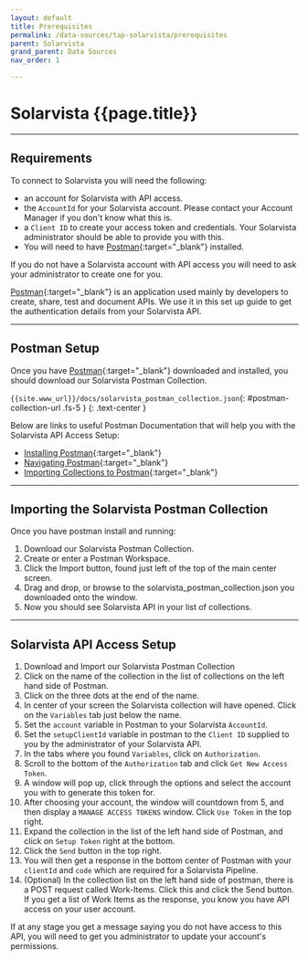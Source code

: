 ```yaml
---
layout: default
title: Prerequisites
permalink: /data-sources/tap-solarvista/prerequisites
parent: Solarvista
grand_parent: Data Sources
nav_order: 1

---
```


# Solarvista {{page.title}}

---

## Requirements

To connect to Solarvista you will need the following:
 - an account for Solarvista with API access.
 - the `AccountId` for your Solarvista account.  Please contact your Account Manager if you don't know what this is.
 - a `Client ID` to create your access token and credentials. Your Solarvista administrator should be able to provide you with this.
 - You will need to have [Postman](https://www.postman.com/){:target="_blank"} installed.

If you do not have a Solarvista account with API access you will need to ask your administrator to create one for you.

[Postman](https://www.postman.com/){:target="_blank"} is an application used mainly by developers to create, share, test and document APIs. We use it in this set up guide to get the authentication details from your Solarvista API.

---

## Postman Setup

Once you have [Postman](https://www.postman.com/){:target="_blank"} downloaded and installed, you should download our Solarvista Postman Collection.

`{{site.www_url}}/docs/solarvista_postman_collection.json`{: #postman-collection-url .fs-5 }
{: .text-center }

Below are links to useful Postman Documentation that will help you with the Solarvista API Access Setup:
- [Installing Postman](https://learning.postman.com/docs/getting-started/installation-and-updates/){:target="_blank"}
- [Navigating Postman](https://learning.postman.com/docs/getting-started/navigating-postman/){:target="_blank"}
- [Importing Collections to Postman](https://learning.postman.com/docs/getting-started/importing-and-exporting-data/){:target="_blank"}

---

## Importing the Solarvista Postman Collection

Once you have postman install and running:

1. Download our Solarvista Postman Collection.
2. Create or enter a Postman Workspace.
3. Click the Import button, found just left of the top of the main center screen.
4. Drag and drop, or browse to the solarvista_postman_collection.json you downloaded onto the window.
5. Now you should see Solarvista API in your list of collections.

---

## Solarvista API Access Setup

1. Download and Import our Solarvista Postman Collection
1. Click on the name of the collection in the list of collections on the left hand side of Postman.
2. Click on the three dots at the end of the name.
3. In center of your screen the Solarvista collection will have opened. Click on the `Variables` tab just below the name.
4. Set the `account` variable in Postman to your Solarvista `AccountId`.
5. Set the `setupClientId` variable in postman to the `Client ID` supplied to you by the administrator of your Solarvista API.
6. In the tabs where you found `Variables`, click on `Authorization`.
7. Scroll to the bottom of the `Authorization` tab and click `Get New Access Token`.
8. A window will pop up, click through the options and select the account you with to generate this token for.
9. After choosing your account, the window will countdown from 5, and then display a `MANAGE ACCESS TOKENS` window. Click `Use Token` in the top right.
10. Expand the collection in the list of the left hand side of Postman, and click on `Setup Token` right at the bottom.
11. Click the `Send` button in the top right.
12. You will then get a response in the bottom center of Postman with your `clientId` and `code` which are required for a Solarvista Pipeline.
13. (Optional) In the collection list on the left hand side of postman, there is a POST request called Work-Items. Click this and click the Send button. If you get a list of Work Items as the response, you know you have API access on your user account.

If at any stage you get a message saying you do not have access to this API, you will need to get you administrator to update your account's permissions.
